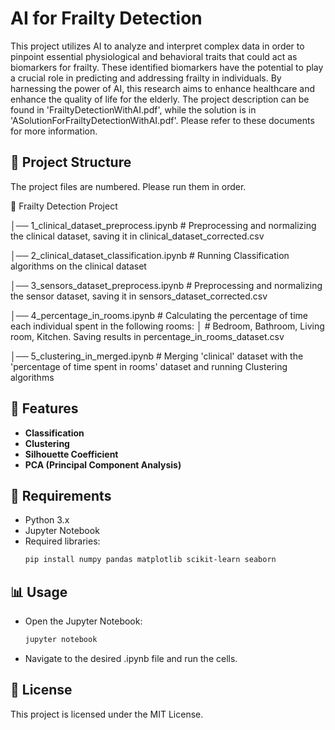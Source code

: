 # AI for Frailty Detection  

This project utilizes AI to analyze and interpret complex data in order to pinpoint essential physiological and behavioral traits that could act as biomarkers for frailty. These identified biomarkers have the potential to play a crucial role in predicting and addressing frailty in individuals. By harnessing the power of AI, this research aims to enhance healthcare and enhance the quality of life for the elderly.
The project description can be found in 'FrailtyDetectionWithAI.pdf', while the solution is in 'ASolutionForFrailtyDetectionWithAI.pdf'. Please refer to these documents for more information.  

## 📂 Project Structure  
The project files are numbered. Please run them in order.

📂 Frailty Detection Project

│── 1_clinical_dataset_preprocess.ipynb # Preprocessing and normalizing the clinical dataset, saving it in clinical_dataset_corrected.csv

│── 2_clinical_dataset_classification.ipynb # Running Classification algorithms on the clinical dataset

│── 3_sensors_dataset_preprocess.ipynb # Preprocessing and normalizing the sensor dataset, saving it in sensors_dataset_corrected.csv

│── 4_percentage_in_rooms.ipynb # Calculating the percentage of time each individual spent in the following rooms:
│ # Bedroom, Bathroom, Living room, Kitchen. Saving results in percentage_in_rooms_dataset.csv

│── 5_clustering_in_merged.ipynb # Merging 'clinical' dataset with the 'percentage of time spent in rooms' dataset and running Clustering algorithms 

## 🚀 Features  

- **Classification**  
- **Clustering**  
- **Silhouette Coefficient**  
- **PCA (Principal Component Analysis)**  

## 🔧 Requirements  

- Python 3.x  
- Jupyter Notebook  
- Required libraries:  
  ```bash
  pip install numpy pandas matplotlib scikit-learn seaborn
  ```

## 📊 Usage
- Open the Jupyter Notebook:
  ```bash
  jupyter notebook
  ```
- Navigate to the desired .ipynb file and run the cells.

## 📜 License
This project is licensed under the MIT License.


